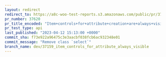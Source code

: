 ```yaml
---
layout: redirect
redirect_to: https://a8c-woo-test-reports.s3.amazonaws.com/public/pr/37620/api/index.html
pr_number: 37620
pr_title_encoded: "Item+controls+for+attribute+creation+are+always+visible"
pr_test_type: api
last_published: "2023-04-12 15:13:00 +0000"
commit_sha: f73e922a96475c3e3aacbf038fcb6ac932348e01
commit_message: "Remove class `select`"
branch_name: dev/37159_item_controls_for_attribute_always_visible
---
```

